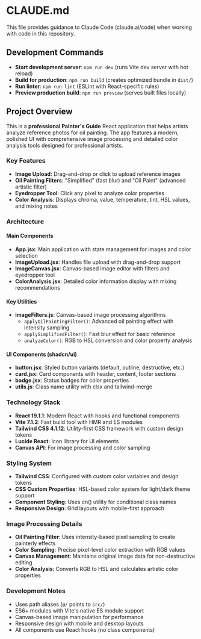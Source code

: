 # CLAUDE.md

This file provides guidance to Claude Code (claude.ai/code) when working with code in this repository.

## Development Commands

- **Start development server**: `npm run dev` (runs Vite dev server with hot reload)
- **Build for production**: `npm run build` (creates optimized bundle in `dist/`)
- **Run linter**: `npm run lint` (ESLint with React-specific rules)
- **Preview production build**: `npm run preview` (serves built files locally)

## Project Overview

This is a **professional Painter's Guide** React application that helps artists analyze reference photos for oil painting. The app features a modern, polished UI with comprehensive image processing and detailed color analysis tools designed for professional artists.

### Key Features
- **Image Upload**: Drag-and-drop or click to upload reference images
- **Oil Painting Filters**: "Simplified" (fast blur) and "Oil Paint" (advanced artistic filter)
- **Eyedropper Tool**: Click any pixel to analyze color properties
- **Color Analysis**: Displays chroma, value, temperature, tint, HSL values, and mixing notes

### Architecture

#### Main Components
- **App.jsx**: Main application with state management for images and color selection
- **ImageUpload.jsx**: Handles file upload with drag-and-drop support
- **ImageCanvas.jsx**: Canvas-based image editor with filters and eyedropper tool
- **ColorAnalysis.jsx**: Detailed color information display with mixing recommendations

#### Key Utilities
- **imageFilters.js**: Canvas-based image processing algorithms
  - `applyOilPaintingFilter()`: Advanced oil painting effect with intensity sampling
  - `applySimplifiedFilter()`: Fast blur effect for basic reference
  - `analyzeColor()`: RGB to HSL conversion and color property analysis

#### UI Components (shadcn/ui)
- **button.jsx**: Styled button variants (default, outline, destructive, etc.)
- **card.jsx**: Card components with header, content, footer sections
- **badge.jsx**: Status badges for color properties
- **utils.js**: Class name utility with clsx and tailwind-merge

### Technology Stack
- **React 19.1.1**: Modern React with hooks and functional components
- **Vite 7.1.2**: Fast build tool with HMR and ES modules
- **Tailwind CSS 4.1.12**: Utility-first CSS framework with custom design tokens
- **Lucide React**: Icon library for UI elements
- **Canvas API**: For image processing and color sampling

### Styling System
- **Tailwind CSS**: Configured with custom color variables and design tokens
- **CSS Custom Properties**: HSL-based color system for light/dark theme support
- **Component Styling**: Uses cn() utility for conditional class names
- **Responsive Design**: Grid layouts with mobile-first approach

### Image Processing Details
- **Oil Painting Filter**: Uses intensity-based pixel sampling to create painterly effects
- **Color Sampling**: Precise pixel-level color extraction with RGB values
- **Canvas Management**: Maintains original image data for non-destructive editing
- **Color Analysis**: Converts RGB to HSL and calculates artistic color properties

### Development Notes
- Uses path aliases (`@/` points to `src/`)
- ES6+ modules with Vite's native ES module support
- Canvas-based image manipulation for performance
- Responsive design with mobile and desktop layouts
- All components use React hooks (no class components)